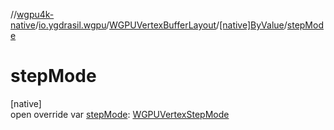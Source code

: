 //[wgpu4k-native](../../../../index.md)/[io.ygdrasil.wgpu](../../index.md)/[WGPUVertexBufferLayout](../index.md)/[[native]ByValue](index.md)/[stepMode](step-mode.md)

# stepMode

[native]\
open override var [stepMode](step-mode.md): [WGPUVertexStepMode](../../-w-g-p-u-vertex-step-mode/index.md)
